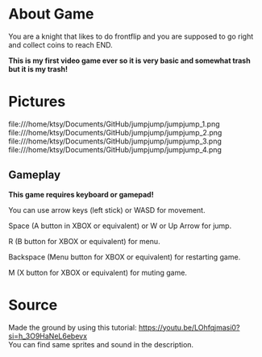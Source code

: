 # About Game
You are a knight that likes to do frontflip and you are supposed to go right and collect coins to reach END.

**This is my first video game ever so it is very basic and somewhat trash but it is my trash!**

# Pictures
file:///home/ktsy/Documents/GitHub/jumpjump/jumpjump_1.png
file:///home/ktsy/Documents/GitHub/jumpjump/jumpjump_2.png
file:///home/ktsy/Documents/GitHub/jumpjump/jumpjump_3.png
file:///home/ktsy/Documents/GitHub/jumpjump/jumpjump_4.png

## Gameplay
**This game requires keyboard or gamepad!**

You can use arrow keys (left stick) or WASD for movement.

Space (A button in XBOX or equivalent) or W or Up Arrow for jump.

R (B button for XBOX or equivalent) for menu.

Backspace (Menu button for XBOX or equivalent) for restarting game.

M (X button for XBOX or equivalent) for muting game.

# Source
Made the ground by using this tutorial: https://youtu.be/LOhfqjmasi0?si=h_3O9HaNeL6ebevx    
You can find same sprites and sound in the description.
